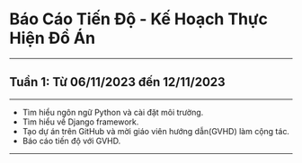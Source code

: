 # Báo Cáo Tiến Độ - Kế Hoạch Thực Hiện Đồ Án
***
## Tuần 1: Từ 06/11/2023 đến 12/11/2023
***
* Tìm hiểu ngôn ngữ Python và cài đặt môi trường.
* Tìm hiểu về Django framework.
* Tạo dự án trên GitHub và mời giáo viên hướng dẫn(GVHD) làm cộng tác.
* Báo cáo tiến độ với GVHD.
***
